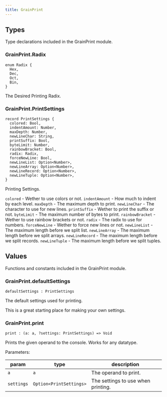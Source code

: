 ```yaml
---
title: GrainPrint
---
```


## Types

Type declarations included in the GrainPrint module.

### GrainPrint.**Radix**

```grain
enum Radix {
  Hex,
  Dec,
  Oct,
  Bin,
}
```

The Desired Printing Radix.

### GrainPrint.**PrintSettings**

```grain
record PrintSettings {
  colored: Bool,
  indentAmount: Number,
  maxDepth: Number,
  newLineChar: String,
  printSuffix: Bool,
  byteLimit: Number,
  rainbowBracket: Bool,
  radix: Radix,
  forceNewLine: Bool,
  newLineList: Option<Number>,
  newLineArray: Option<Number>,
  newLineRecord: Option<Number>,
  newLineTuple: Option<Number>,
}
```

Printing Settings.

`colored` - Wether to use colors or not.
`indentAmount` - How much to indent by each level.
`maxDepth` - The maximum depth to print.
`newLineChar` - The character to use for new lines.
`printSuffix` - Wether to print the suffix or not.
`byteLimit` - The maximum number of bytes to print.
`rainbowBracket` - Wether to use rainbow brackets or not.
`radix` - The radix to use for numbers.
`forceNewLine` - Wether to force new lines or not.
`newLineList` - The maximum length before we split list.
`newLineArray` - The maximum length before we split arrays.
`newLineRecord` - The maximum length before we split records.
`newLineTuple` - The maximum length before we split tuples.

## Values

Functions and constants included in the GrainPrint module.

### GrainPrint.**defaultSettings**

```grain
defaultSettings : PrintSettings
```

The default settings used for printing.

This is a great starting place for making your own settings.

### GrainPrint.**print**

```grain
print : (a: a, ?settings: PrintSettings) => Void
```

Prints the given operand to the console. Works for any datatype.

Parameters:

|param|type|description|
|-----|----|-----------|
|`a`|`a`|The operand to print.|
|`settings`|`Option<PrintSettings>`|The settings to use when printing.|

